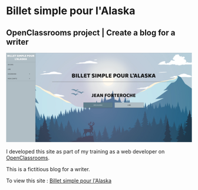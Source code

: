 # Billet simple pour l'Alaska
## OpenClassrooms project | Create a blog for a writer

![Billet simple pour l'Alaska screenshot](public/img/screenshot.png)

I developed this site as part of my training as a web developer on [OpenClassrooms](https://openclassrooms.com).

This is a fictitious blog for a writer.

To view this site : [Billet simple pour l'Alaska](http://alaska.oc.codbear.com)